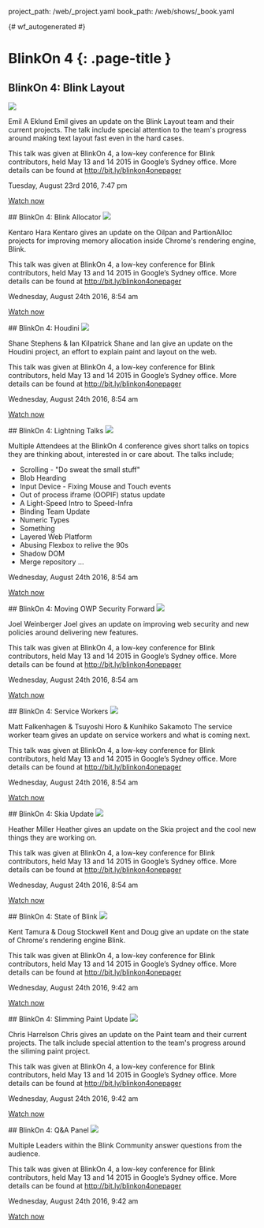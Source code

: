 project_path: /web/_project.yaml
book_path: /web/shows/_book.yaml

{# wf_autogenerated #}


# BlinkOn 4 {: .page-title }

## BlinkOn 4: Blink Layout

<a href="/web/shows/summits/blinkon-04/blinkon-4-blink-layout">
  <img class="attempt-right" src="https://i.ytimg.com/vi/Q2diuftFJKo/mqdefault.jpg">
</a>

Emil A Eklund
Emil gives an update on the Blink Layout team and their current projects. The talk include special attention to the team&#x27;s progress around making text layout fast even in the hard cases.

This talk was given at BlinkOn 4, a low-key conference for Blink contributors, held May 13 and 14 2015 in Google’s Sydney office. More details can be found at http://bit.ly/blinkon4onepager

Tuesday, August 23rd 2016, 7:47 pm

[Watch now](/web/shows/summits/blinkon-04/blinkon-4-blink-layout) 

<div style="clear:both;"></div>
## BlinkOn 4: Blink Allocator

<a href="/web/shows/summits/blinkon-04/blinkon-4-blink-allocator">
  <img class="attempt-right" src="https://i.ytimg.com/vi/U8TFBVPF9UQ/mqdefault.jpg">
</a>

Kentaro Hara
Kentaro gives an update on the Oilpan and PartionAlloc projects for improving memory allocation inside Chrome&#x27;s rendering engine, Blink.

This talk was given at BlinkOn 4, a low-key conference for Blink contributors, held May 13 and 14 2015 in Google’s Sydney office. More details can be found at http://bit.ly/blinkon4onepager

Wednesday, August 24th 2016, 8:54 am

[Watch now](/web/shows/summits/blinkon-04/blinkon-4-blink-allocator) 

<div style="clear:both;"></div>
## BlinkOn 4: Houdini

<a href="/web/shows/summits/blinkon-04/blinkon-4-houdini">
  <img class="attempt-right" src="https://i.ytimg.com/vi/Ajts5feJ0YA/mqdefault.jpg">
</a>

Shane Stephens &amp; Ian Kilpatrick
Shane and Ian give an update on the Houdini project, an effort to explain paint and layout on the web.

This talk was given at BlinkOn 4, a low-key conference for Blink contributors, held May 13 and 14 2015 in Google’s Sydney office. More details can be found at http://bit.ly/blinkon4onepager

Wednesday, August 24th 2016, 8:54 am

[Watch now](/web/shows/summits/blinkon-04/blinkon-4-houdini) 

<div style="clear:both;"></div>
## BlinkOn 4: Lightning Talks

<a href="/web/shows/summits/blinkon-04/blinkon-4-lightning-talks">
  <img class="attempt-right" src="https://i.ytimg.com/vi/uMjSEW_TE18/mqdefault.jpg">
</a>

Multiple
Attendees at the BlinkOn 4 conference gives short talks on topics they are thinking about, interested in or care about. The talks include;
 * Scrolling - &quot;Do sweat the small stuff&quot;
 * Blob Hearding
 * Input Device - Fixing Mouse and Touch events
 * Out of process iframe (OOPIF) status update
 * A Light-Speed Intro to Speed-Infra
 * Binding Team Update
 * Numeric Types
 * Something
 * Layered Web Platform
 * Abusing Flexbox to relive the 90s
 * Shadow DOM
 * Merge repository …

Wednesday, August 24th 2016, 8:54 am

[Watch now](/web/shows/summits/blinkon-04/blinkon-4-lightning-talks) 

<div style="clear:both;"></div>
## BlinkOn 4: Moving OWP Security Forward

<a href="/web/shows/summits/blinkon-04/blinkon-4-moving-owp-security-forward">
  <img class="attempt-right" src="https://i.ytimg.com/vi/O0xEnPLWKvQ/mqdefault.jpg">
</a>

Joel Weinberger
Joel gives an update on improving web security and new policies around delivering new features.

This talk was given at BlinkOn 4, a low-key conference for Blink contributors, held May 13 and 14 2015 in Google’s Sydney office. More details can be found at http://bit.ly/blinkon4onepager

Wednesday, August 24th 2016, 8:54 am

[Watch now](/web/shows/summits/blinkon-04/blinkon-4-moving-owp-security-forward) 

<div style="clear:both;"></div>
## BlinkOn 4: Service Workers

<a href="/web/shows/summits/blinkon-04/blinkon-4-service-workers">
  <img class="attempt-right" src="https://i.ytimg.com/vi/HjECqtW9_Co/mqdefault.jpg">
</a>

Matt Falkenhagen &amp; Tsuyoshi Horo &amp; Kunihiko Sakamoto
The service worker team gives an update on service workers and what is coming next.

This talk was given at BlinkOn 4, a low-key conference for Blink contributors, held May 13 and 14 2015 in Google’s Sydney office. More details can be found at http://bit.ly/blinkon4onepager

Wednesday, August 24th 2016, 8:54 am

[Watch now](/web/shows/summits/blinkon-04/blinkon-4-service-workers) 

<div style="clear:both;"></div>
## BlinkOn 4: Skia Update

<a href="/web/shows/summits/blinkon-04/blinkon-4-skia-update">
  <img class="attempt-right" src="https://i.ytimg.com/vi/f7jz75yJlac/mqdefault.jpg">
</a>

Heather Miller
Heather gives an update on the Skia project and the cool new things they are working on.

This talk was given at BlinkOn 4, a low-key conference for Blink contributors, held May 13 and 14 2015 in Google’s Sydney office. More details can be found at http://bit.ly/blinkon4onepager

Wednesday, August 24th 2016, 8:54 am

[Watch now](/web/shows/summits/blinkon-04/blinkon-4-skia-update) 

<div style="clear:both;"></div>
## BlinkOn 4: State of Blink

<a href="/web/shows/summits/blinkon-04/blinkon-4-state-of-blink">
  <img class="attempt-right" src="https://i.ytimg.com/vi/Ap5sWqtCE2o/mqdefault.jpg">
</a>

Kent Tamura &amp; Doug Stockwell
Kent and Doug give an update on the state of Chrome&#x27;s rendering engine Blink. 

This talk was given at BlinkOn 4, a low-key conference for Blink contributors, held May 13 and 14 2015 in Google’s Sydney office. More details can be found at http://bit.ly/blinkon4onepager

Wednesday, August 24th 2016, 9:42 am

[Watch now](/web/shows/summits/blinkon-04/blinkon-4-state-of-blink) 

<div style="clear:both;"></div>
## BlinkOn 4: Slimming Paint Update

<a href="/web/shows/summits/blinkon-04/blinkon-4-slimming-paint-update">
  <img class="attempt-right" src="https://i.ytimg.com/vi/Sc-vQDHAFtU/mqdefault.jpg">
</a>

Chris Harrelson
Chris gives an update on the Paint team and their current projects. The talk include special attention to the team&#x27;s progress around the siliming paint project.

This talk was given at BlinkOn 4, a low-key conference for Blink contributors, held May 13 and 14 2015 in Google’s Sydney office. More details can be found at http://bit.ly/blinkon4onepager

Wednesday, August 24th 2016, 9:42 am

[Watch now](/web/shows/summits/blinkon-04/blinkon-4-slimming-paint-update) 

<div style="clear:both;"></div>
## BlinkOn 4: Q&amp;A Panel

<a href="/web/shows/summits/blinkon-04/blinkon-4-qanda-panel">
  <img class="attempt-right" src="https://i.ytimg.com/vi/d_8UvfFc6Rk/mqdefault.jpg">
</a>

Multiple
Leaders within the Blink Community answer questions from the audience.

This talk was given at BlinkOn 4, a low-key conference for Blink contributors, held May 13 and 14 2015 in Google’s Sydney office. More details can be found at http://bit.ly/blinkon4onepager

Wednesday, August 24th 2016, 9:42 am

[Watch now](/web/shows/summits/blinkon-04/blinkon-4-qanda-panel) 

<div style="clear:both;"></div>
